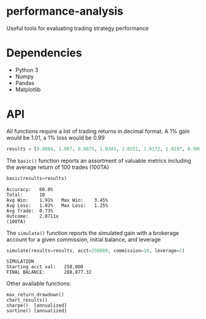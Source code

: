 # performance-analysis
Useful tools for evaluating trading strategy performance

# Dependencies

* Python 3
* Numpy
* Pandas
* Matplotlib

# API
All functions require a list of trading returns in decimal format. A 1% gain would be 1.01, a 1% loss would be 0.99

```python
results = [0.9884, 1.007, 0.9875, 1.0345, 1.0251, 1.0172, 1.0197, 0.9902, 0.9932, 1.0113]
```

The ```basic()``` function reports an assortment of valuable metrics including the average return of 100 trades (100TA)

```python
basic(results=results)
```
```
Accuracy:	60.0% 
Total:		10
Avg Win:	1.91%	Max Win:	3.45%
Avg Loss:	1.02%	Max Loss:	1.25%
Avg Trade:	0.73%
Outcome:	2.0711x
(100TA)
```

The ```simulate()``` function reports the simulated gain with a brokerage account for a given commission, initial balance, 
and leverage

```python
simulate(results=results, acct=250000, commission=10, leverage=2)
```
```
SIMULATION
Starting acct val:	 250,000
FINAL BALANCE:		 288,077.32
```

Other available functions:

```
max_return_drawdown()
chart_results()
sharpe()  [annualized]
sortino() [annualized]

